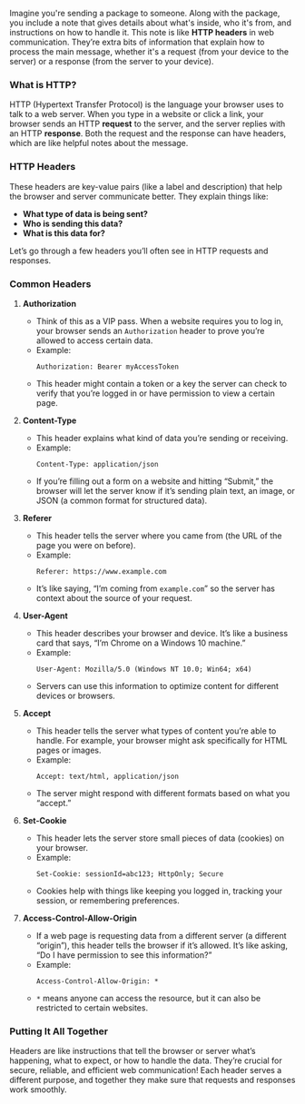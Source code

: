 Imagine you're sending a package to someone. Along with the package, you include a note that gives details about what's inside, who it's from, and instructions on how to handle it. This note is like **HTTP headers** in web communication. They’re extra bits of information that explain how to process the main message, whether it's a request (from your device to the server) or a response (from the server to your device).

### What is HTTP?
HTTP (Hypertext Transfer Protocol) is the language your browser uses to talk to a web server. When you type in a website or click a link, your browser sends an HTTP **request** to the server, and the server replies with an HTTP **response**. Both the request and the response can have headers, which are like helpful notes about the message.

### HTTP Headers
These headers are key-value pairs (like a label and description) that help the browser and server communicate better. They explain things like:

- **What type of data is being sent?**
- **Who is sending this data?**
- **What is this data for?**

Let’s go through a few headers you’ll often see in HTTP requests and responses.

### Common Headers

1. **Authorization**
   - Think of this as a VIP pass. When a website requires you to log in, your browser sends an `Authorization` header to prove you’re allowed to access certain data.
   - Example: 
     ```http
     Authorization: Bearer myAccessToken
     ```
   - This header might contain a token or a key the server can check to verify that you’re logged in or have permission to view a certain page.

2. **Content-Type**
   - This header explains what kind of data you’re sending or receiving.
   - Example: 
     ```http
     Content-Type: application/json
     ```
   - If you’re filling out a form on a website and hitting “Submit,” the browser will let the server know if it’s sending plain text, an image, or JSON (a common format for structured data).

3. **Referer**
   - This header tells the server where you came from (the URL of the page you were on before).
   - Example:
     ```http
     Referer: https://www.example.com
     ```
   - It’s like saying, “I’m coming from `example.com`” so the server has context about the source of your request.

4. **User-Agent**
   - This header describes your browser and device. It’s like a business card that says, “I’m Chrome on a Windows 10 machine.”
   - Example:
     ```http
     User-Agent: Mozilla/5.0 (Windows NT 10.0; Win64; x64)
     ```
   - Servers can use this information to optimize content for different devices or browsers.

5. **Accept**
   - This header tells the server what types of content you’re able to handle. For example, your browser might ask specifically for HTML pages or images.
   - Example:
     ```http
     Accept: text/html, application/json
     ```
   - The server might respond with different formats based on what you “accept.”

6. **Set-Cookie**
   - This header lets the server store small pieces of data (cookies) on your browser.
   - Example:
     ```http
     Set-Cookie: sessionId=abc123; HttpOnly; Secure
     ```
   - Cookies help with things like keeping you logged in, tracking your session, or remembering preferences.

7. **Access-Control-Allow-Origin**
   - If a web page is requesting data from a different server (a different “origin”), this header tells the browser if it’s allowed. It’s like asking, “Do I have permission to see this information?”
   - Example:
     ```http
     Access-Control-Allow-Origin: *
     ```
   - `*` means anyone can access the resource, but it can also be restricted to certain websites.

### Putting It All Together
Headers are like instructions that tell the browser or server what’s happening, what to expect, or how to handle the data. They’re crucial for secure, reliable, and efficient web communication! Each header serves a different purpose, and together they make sure that requests and responses work smoothly.